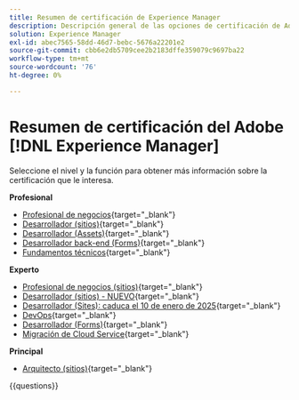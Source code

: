 ```yaml
---
title: Resumen de certificación de Experience Manager
description: Descripción general de las opciones de certificación de Adobe Experience Manager
solution: Experience Manager
exl-id: abec7565-58dd-46d7-bebc-5676a22201e2
source-git-commit: cbb6e2db5709cee2b2183dffe359079c9697ba22
workflow-type: tm+mt
source-wordcount: '76'
ht-degree: 0%

---
```


# Resumen de certificación del Adobe [!DNL Experience Manager]

Seleccione el nivel y la función para obtener más información sobre la certificación que le interesa.

**Profesional**

* [Profesional de negocios](https://certification.adobe.com/certification/experience-manager-business-practitioner-professional){target="_blank"} <!--AD0-E126-->
* [Desarrollador (sitios)](https://certification.adobe.com/certification/sites-developer-professional){target="_blank"} <!--AD0-E123-->
* [Desarrollador (Assets)](https://certification.adobe.com/certification/assets-developer-professional){target="_blank"} <!--AD0-E129-->
* [Desarrollador back-end (Forms)](https://certification.adobe.com/certification/backend-developer-professional){target="_blank"} <!--AD0-E127-->
* [Fundamentos técnicos](https://certification.adobe.com/certification/technical-foundations-professional){target="_blank"} <!--AD0-E132-->

**Experto**

* [Profesional de negocios (sitios)](https://certification.adobe.com/certification/sites-business-practitioner-expert){target="_blank"} <!--AD0-E121-->
* [Desarrollador (sitios) - NUEVO](https://certification.adobe.com/certification/sites-developer-expert-v2){target="_blank"} <!--AD0-E137-->
* [Desarrollador (Sites): caduca el 10 de enero de 2025](https://certification.adobe.com/certification/sites-developer-expert){target="_blank"} <!--AD0-E134-->
* [DevOps](https://certification.adobe.com/certification/aem-devops-engineer-expert){target="_blank"} <!--AD0-E124-->
* [Desarrollador (Forms)](https://certification.adobe.com/certification/aem-forms-developer-expert){target="_blank"} <!--AD0-E125-->
* [Migración de Cloud Service](https://certification.adobe.com/certification/cloud-service-migration-expert){target="_blank"} <!--AD0-E136-->

**Principal**

* [Arquitecto (sitios)](https://certification.adobe.com/certification/sites-architect-master){target="_blank"} <!--AD0-E117-->

{{questions}}
